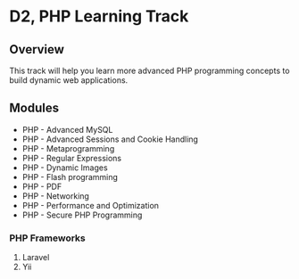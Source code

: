# D2, PHP Learning Track

## Overview

This track will help you learn more advanced PHP programming concepts to build dynamic web applications.


## Modules

* PHP - Advanced MySQL
* PHP - Advanced Sessions and Cookie Handling
* PHP - Metaprogramming
* PHP - Regular Expressions
* PHP - Dynamic Images
* PHP - Flash programming
* PHP - PDF
* PHP - Networking
* PHP - Performance and Optimization
* PHP - Secure PHP Programming

### PHP Frameworks
1. Laravel
2. Yii